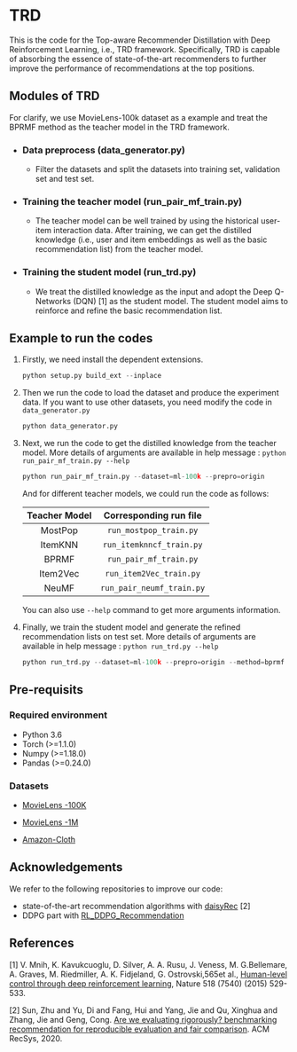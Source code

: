 # TRD
This is the code for the Top-aware Recommender Distillation with Deep Reinforcement Learning, i.e., TRD framework. Specifically, TRD is capable of absorbing the essence of state-of-the-art recommenders to further improve the performance of recommendations at the top positions.
## Modules of TRD
For clarify, we use MovieLens-100k dataset as a example and treat the BPRMF method as the teacher model in the TRD framework.
- ### Data preprocess (data_generator.py)
   - Filter the datasets and split the datasets into training set, validation set and test set. 
- ### Training the teacher model (run_pair_mf_train.py)
   - The teacher model can be well trained by using the historical user-item interaction data. After training, we can get the distilled knowledge (i.e., user and item embeddings as well as the basic recommendation list) from the teacher model.
- ### Training the student model (run_trd.py)
   - We treat the distilled knowledge as the input and adopt the Deep Q-Networks (DQN) [1] as the student model. The student model aims to reinforce and refine the basic recommendation list.

## Example to run the codes

1. Firstly, we need install the dependent extensions.

   ```python
   python setup.py build_ext --inplace
   ```

2. Then we  run the code to load the dataset and produce the experiment data. If you want to use other datasets, you need modify the code in `data_generator.py`

   ```python
   python data_generator.py
   ```

3. Next,  we run the code to get the distilled knowledge from the teacher model. More details of arguments are available in help message : `python run_pair_mf_train.py --help`
   ```python
   python run_pair_mf_train.py --dataset=ml-100k --prepro=origin
   ```
   And for different teacher models, we could run the code as follows:
   
   |  Teacher Model  | Corresponding run file      |
   |  :----:  | :----:|
   | MostPop  | `run_mostpop_train.py` |
   | ItemKNN  | `run_itemknncf_train.py` |
   | BPRMF    |`run_pair_mf_train.py`|
   | Item2Vec |`run_item2Vec_train.py`|
   | NeuMF    |`run_pair_neumf_train.py`|
   
   You can also use `--help` command to get more arguments information.
4. Finally, we train the student model and generate the refined recommendation lists on test set. More details of arguments are available in help message : `python run_trd.py --help`
   ```python
   python run_trd.py --dataset=ml-100k --prepro=origin --method=bprmf --n_actions=20 --pred_score=0
   ```
 ## Pre-requisits

### Required environment

- Python 3.6
- Torch (>=1.1.0)
- Numpy (>=1.18.0)
- Pandas (>=0.24.0)

### Datasets

- [MovieLens -100K](https://grouplens.org/datasets/movielens/100k/)

- [MovieLens -1M](https://grouplens.org/datasets/movielens/1m/)

- [Amazon-Cloth](http://snap.stanford.edu/data/amazon/productGraph/categoryFiles/reviews_Clothing_Shoes_and_Jewelry_5.json.gz)
## Acknowledgements

We refer to the following repositories to improve our code:

- state-of-the-art recommendation algorithms  with [daisyRec](https://github.com/AmazingDD/daisyRec) [2]
- DDPG part with [RL_DDPG_Recommendation](https://github.com/bcsrn/RL_DDPG_Recommendation)

## References
[1]  V.  Mnih,  K.  Kavukcuoglu,  D.  Silver,  A.  A.  Rusu,  J.  Veness,  M.  G.Bellemare,  A.  Graves,  M.  Riedmiller,  A.  K.  Fidjeland,  G.  Ostrovski,565et  al.,  [Human-level  control  through  deep  reinforcement learning](),  Nature 518 (7540) (2015) 529-533.

[2] Sun, Zhu and Yu, Di and Fang, Hui and Yang, Jie and Qu, Xinghua and Zhang, Jie and Geng, Cong. [Are we evaluating rigorously? benchmarking recommendation for reproducible evaluation and fair comparison](https://dl.acm.org/doi/abs/10.1145/3383313.3412489). ACM RecSys, 2020.

